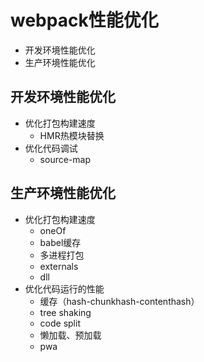 # webpack性能优化
* 开发环境性能优化 
* 生产环境性能优化

## 开发环境性能优化
* 优化打包构建速度
    * HMR热模块替换
* 优化代码调试
    * source-map

## 生产环境性能优化
* 优化打包构建速度
    * oneOf
    * babel缓存
    * 多进程打包
    * externals
    * dll
* 优化代码运行的性能
    * 缓存（hash-chunkhash-contenthash）
    * tree shaking
    * code split
    * 懒加载、预加载
    * pwa
